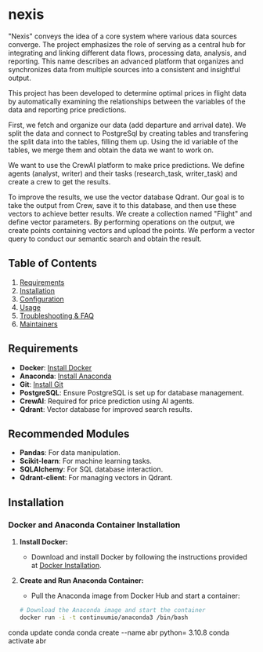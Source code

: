 # nexis

"Nexis" conveys the idea of a core system where various data sources converge. The project emphasizes the role of serving as a central hub for integrating and linking different data flows, processing data, analysis, and reporting. This name describes an advanced platform that organizes and synchronizes data from multiple sources into a consistent and insightful output.

This project has been developed to determine optimal prices in flight data by automatically examining the relationships between the variables of the data and reporting price predictions.

First, we fetch and organize our data (add departure and arrival date). We split the data and connect to PostgreSql by creating tables and transfering the split data into the tables, filling them up. Using the id variable of the tables, we merge them and obtain the data we want to work on.

We want to use the CrewAI platform to make price predictions. We define agents (analyst, writer) and their tasks (research_task, writer_task) and create a crew to get the results.

To improve the results, we use the vector database Qdrant. Our goal is to take the output from Crew, save it to this database, and then use these vectors to achieve better results. We create a collection named "Flight" and define vector parameters. By performing operations on the output, we create points containing vectors and upload the points. We perform a vector query to conduct our semantic search and obtain the result.


## Table of Contents

1. [Requirements](#requirements)
2. [Installation](#installation)
3. [Configuration](#configuration)
4. [Usage](#usage)
5. [Troubleshooting & FAQ](#troubleshooting--faq)
6. [Maintainers](#maintainers)

## Requirements

- **Docker**: [Install Docker](https://docs.docker.com/get-docker/)
- **Anaconda**: [Install Anaconda](https://docs.anaconda.com/anaconda/install/)
- **Git**: [Install Git](https://git-scm.com/book/en/v2/Getting-Started-Installing-Git)
- **PostgreSQL**: Ensure PostgreSQL is set up for database management.
- **CrewAI**: Required for price prediction using AI agents.
- **Qdrant**: Vector database for improved search results.

## Recommended Modules

- **Pandas**: For data manipulation.
- **Scikit-learn**: For machine learning tasks.
- **SQLAlchemy**: For SQL database interaction.
- **Qdrant-client**: For managing vectors in Qdrant.


## Installation

### Docker and Anaconda Container Installation

1. **Install Docker:**
   - Download and install Docker by following the instructions provided at [Docker Installation](https://docs.docker.com/get-docker/).

2. **Create and Run Anaconda Container:**
   - Pull the Anaconda image from Docker Hub and start a container:
   
   ```bash
   # Download the Anaconda image and start the container
   docker run -i -t continuumio/anaconda3 /bin/bash

conda update conda
conda create --name abr python= 3.10.8
conda activate abr

